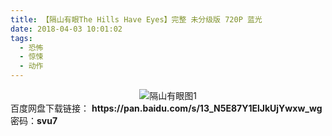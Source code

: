 ```yaml
---
title: 【隔山有眼The Hills Have Eyes】完整 未分级版 720P 蓝光
date: 2018-04-03 10:01:02
tags:
  - 恐怖
  - 惊悚
  - 动作
---
```


<div align=center>
	<img src="/assets/images/a/gsyy/1.jpg" alt="隔山有眼图1">
</div>
<!-- more -->
百度网盘下载链接：
<b>https://pan.baidu.com/s/13_N5E87Y1ElJkUjYwxw_wg</b>
密码：<b>svu7</b>
